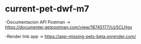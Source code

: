 # current-pet-dwf-m7

-Documentacion API Postman → https://documenter.getpostman.com/view/18745177/Uz5CLHgv


-Render link app → https://app-missing-pets-beta.onrender.com/
